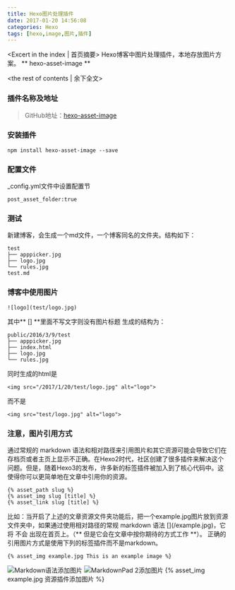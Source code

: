 ```yaml
---
title: Hexo图片处理插件
date: 2017-01-20 14:56:08
categories: Hexo
tags: [hexo,image,图片,插件]
---
```

<Excert in the index | 首页摘要>
Hexo博客中图片处理插件，本地存放图片方案。
** hexo-asset-image **
<!-- more -->
<the rest of contents | 余下全文>

### 插件名称及地址
> GitHub地址：[hexo-asset-image](https://github.com/CodeFalling/hexo-asset-image "hexo-asset-image")

### 安装插件
```
npm install hexo-asset-image --save
```
### 配置文件
_config.yml文件中设置配置节
```
post_asset_folder:true
```
### 测试
新建博客，会生成一个md文件，一个博客同名的文件夹。结构如下：
```
test
├── apppicker.jpg
├── logo.jpg
└── rules.jpg
test.md
```
### 博客中使用图片
```
![logo](test/logo.jpg)
```
其中** [] **里面不写文字则没有图片标题
生成的结构为：
```
public/2016/3/9/test
├── apppicker.jpg
├── index.html
├── logo.jpg
└── rules.jpg
```
同时生成的html是
```
<img src="/2017/1/20/test/logo.jpg" alt="logo">
```
而不是
```
<img src="test/logo.jpg" alt="logo">
```
### 注意，图片引用方式
通过常规的 markdown 语法和相对路径来引用图片和其它资源可能会导致它们在存档页或者主页上显示不正确。在Hexo2时代，社区创建了很多插件来解决这个问题。但是，随着Hexo3的发布，许多新的标签插件被加入到了核心代码中。这使得你可以更简单地在文章中引用你的资源。
```
{% asset_path slug %}
{% asset_img slug [title] %}
{% asset_link slug [title] %}
```
比如：当开启了上述的文章资源文件夹功能后，把一个example.jpg图片放到资源文件夹中，如果通过使用相对路径的常规 markdown 语法 \[](/example.jpg)，它将 不会 出现在首页上。（** 但是它会在文章中按你期待的方式工作 **）。
正确的引用图片方式是使用下列的标签插件而不是markdown。
```
{% asset_img example.jpg This is an example image %}
```
![Markdown语法添加图片](example.jpg)
![MarkdownPad 2添加图片](http://i.imgur.com/cyoZpdV.jpg)
{% asset_img example.jpg 资源插件添加图片 %}